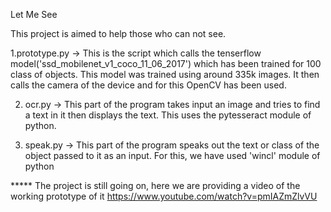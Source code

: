 
Let Me See

This project is aimed to help those who can not see. 

1.prototype.py -> This is the script which calls the tenserflow model('ssd_mobilenet_v1_coco_11_06_2017') which has been trained for 100 class of objects. This model was trained using around 335k images. It then calls the camera of the device and for this OpenCV has been used.

2. ocr.py -> This part of the program takes input an image and tries to find a text in it then displays the text. This uses the pytesseract module of python.

3. speak.py -> This part of the program speaks out the text or class of the object passed to it as an input. For this, we have used 'wincl' module of python

***** The project is still going on, here we are providing a video of the working prototype of it https://www.youtube.com/watch?v=pmIAZmZlvVU       

